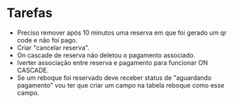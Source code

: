 # Tarefas

* Preciso remover após 10 minutos uma reserva em que foi gerado um qr code e não foi pago.
* Criar "cancelar reserva".
* On cascade de reserva não deletou o pagamento associado.
* Iverter associação entre reserva e pagamento para funcionar ON CASCADE.
* Se um reboque foi reservado deve receber status de "aguardando pagamento" vou ter que criar 
um campo na tabela reboque como esse campo.

